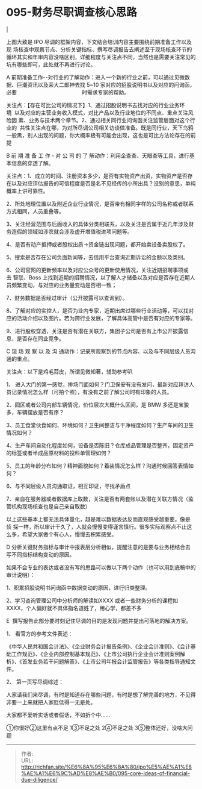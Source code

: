 # 095-财务尽职调查核心思路

[](https://img.richfan.site/ibank/IPO审计札记/095-财务尽职调查核心思路_1.png)|

上图大致是 IPO 尽调的框架内容，下文结合培训内容主要围绕前期准备工作以及现 场核查中观察节点、分析关键指标、撰写尽调报告去阐述至于现场核查环节的循环其实和年审内容没啥区别，详细程度与关注点不同，当然也是需要关注常见的坑有哪些即可，此处就不再进行讨论。

A 前期准备工作--对行业的了解动作：进入一个新的行业之前，可以通过见微数据、巨潮资讯以及荣大二郎神去找 5~10 家对应的招股说明书以及对应的问询函，必要                                            时需求专家的帮助。

关注点：【存在可比公司的情况下】1、通过招股说明书去找对应的行业业务环境  以及对应的主营业务收入模式，对比产品以及行业地位的不同点、重点关注风险因 素、业务与技术两个章节。2、通过相关同行业问询函关注监管层面对这个行业的  共性关注点在哪，为对所尽调公司相关访谈做准备。既是同行业，天下乌鸦一般黑，别人出现的问题，你大概率极有可能会出现，这也是可比方法论存在的前提

B 前 期 准 备 工 作 - 对 公 司 的 了 解动作：利用企查查、天眼查等工具，进行基本信息的穿透了解。

关注点：1、成立的时间、注册资本多少，是否有实物资产出资，实物资产是否存在以及对应评估报告的可信程度是否是名不见经传的小所出具？没别的意思，单纯概率上讲可靠性。

2、所处地理位置以及附近企业行业情况，是否带有相同字样的公司名称或者联系方式相同，人员重叠等。

3、关注经营范围与后面收入的具体分类相联系，以及关注是否属于近几年涉及财务造假的领域如涉农就会涉及虚开增值税进项问题等。

4、是否有动产抵押或者股权出质→资金链出现问题，都开始卖设备卖股权了。

5、搜索是否存在公司负面新闻等，去信用平台查询近期诉讼的金额以及类别。

6、公司官网的更新频率以及对应公众号的更新使用情况，关注近期招聘事项或去 智联、Boss 上找到近期的招聘情况，以了解人才储备以及对应是否存在近期人员频繁变动，与对应的业务量变动是否相一致；

7、财务数据是否经过审计（公开披露可以查询到）。

8、了解对应的实控人，是否为业内专家，近期出席过哪些行业活动等，可以找对应的活动介绍以及图片。若为跨行业发展，了解具体高管中是否有对应的专家等。

9、进行股权穿透，关注是否有潜在关联方，集团子公司是否有上市公开披露信息，是否存在同业竞争。

C 现 场 观 察 以 及 沟 通动作：记录所观察到的节点内容、以及与不同层级人员沟通的重点。

关注点：以下是鸡毛蒜皮，所谓见微知著，辅助参考叭

1、 进入大门的第一感觉，排场门面如何？门卫保安有没有发问，最新对应拜访人员记录情况怎么样（可拍个照），有没有之前了解公司时有印象的人员。

2、园区或者公司内部车辆情况，价位层次大概什么区间，是 BMW 多还是宝骏多，车辆摆放是否有序？

3、员工食堂伙食如何、环境如何？卫生间整洁与干净程度如何？生产车间的卫生情况如何？

4、生产车间自动化程度如何，设备是否陈旧？仓库成品管理是否整齐，固定资产的标签或者半成品原材料的投料单管理如何？

5、员工的年龄分布如何？精神面貌如何？着装情况怎么样？沟通时候回答表情如何？

6、与不同层级人员沟通取证，相互印证，寻找矛盾点

7、亲自在服务器或者数据库上取数，关注是否有两套账以及潜在关联方情况（监管机构现场核查也是自己亲自取数）

以上这些基本上都无法具体量化，越是难以数据表达反而直观感受越重要。像是侦 探一样，所以审计干久了，人就会慢慢变得谨言慎行。很多实际观察点不止这么多，希望大家做个有心人，慢慢去积累感受。

D 分析关键财务指标与审计中报表层分析相似，提醒注意的是要与业务相结合去写不同指标结构变动的原因。

如果不会专业的表达或者没有写的思路可以做以下两个动作（也可以用到底稿中的审计说明）：

1、积累招股说明书问询函中数据变动的原因，进行归类整理。

2、学习咨询管理公司中分析师的解读如XXXX 或者一些财务分析的课程如XXXX，个人偏好就不具体指名道姓了，用心学，都差不多

E  撰写报告此部分要时刻记住尽调的目的是发现问题并提出可落地的解决方案。

1、 看官方的参考文件表述：

《中华人民共和国会计法》、《企业财务会计报告条例》、《企业会计准则》、《会计基础工作规范》、《企业内部控制基本规范》、《上市公司执行企业会计准则案例解析》、《首发业务若干问题解答》、《上市公司年报会计监管报告》等各类指导通知文件。

2、 第一页写尽调综述：

人家请我们来尽调，有时是知道存在哪些问题，有时是想了解完善的地方，不见得非要一上来就把人家贬低得一无是处。

大家都不爱听实话或者假话，不如折个中......

①你很好②这里有点不足 1③不足之处 2④不足之处 3⑤整体还好，没啥大问题

---

> 作者:   
> URL: http://richfan.site/%E6%8A%95%E6%8A%80/ipo%E5%AE%A1%E8%AE%A1%E6%9C%AD%E8%AE%B0/095-core-ideas-of-financial-due-diligence/  

